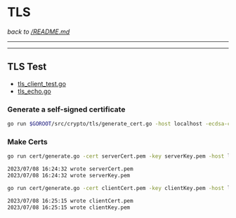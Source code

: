 # TLS

_back to [/README.md](/README.md)_

---

---

## TLS Test

- [tls_client_test.go](tls_client_test.go)
- [tls_echo.go](tls_echo.go)

### Generate a self-signed certificate

```bash
go run $GOROOT/src/crypto/tls/generate_cert.go -host localhost -ecdsa-curve P256
```

### Make Certs

```bash
go run cert/generate.go -cert serverCert.pem -key serverKey.pem -host localhost

2023/07/08 16:24:32 wrote serverCert.pem
2023/07/08 16:24:32 wrote serverKey.pem

go run cert/generate.go -cert clientCert.pem -key clientKey.pem -host localhost

2023/07/08 16:25:15 wrote clientCert.pem
2023/07/08 16:25:15 wrote clientKey.pem
```
